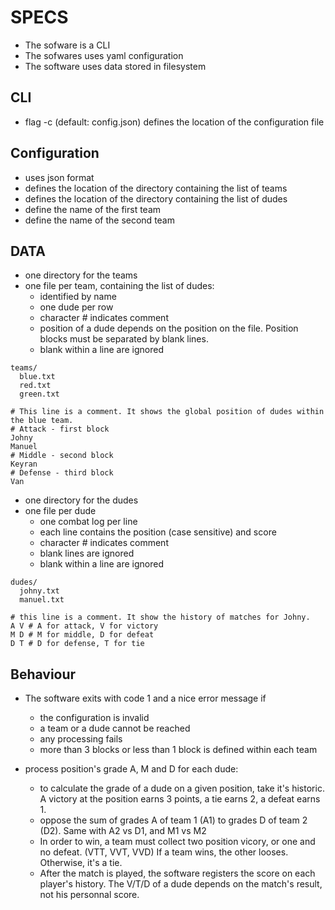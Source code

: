 # SPECS

- The sofware is a CLI
- The sofwares uses yaml configuration
- The software uses data stored in filesystem

## CLI

* flag -c (default: config.json) defines the location of the configuration file

## Configuration

* uses json format
* defines the location of the directory containing the list of teams
* defines the location of the directory containing the list of dudes
* define the name of the first team
* define the name of the second team

## DATA

* one directory for the teams
* one file per team, containing the list of dudes:
  * identified by name
  * one dude per row
  * character # indicates comment
  * position of a dude depends on the position on the file. Position blocks must be separated by blank lines.
  * blank within a line are ignored
```
teams/
  blue.txt
  red.txt
  green.txt
```

```
# This line is a comment. It shows the global position of dudes within the blue team.
# Attack - first block
Johny
Manuel
# Middle - second block
Keyran
# Defense - third block
Van
```

* one directory for the dudes
* one file per dude
  * one combat log per line
  * each line contains the position (case sensitive) and score
  * character # indicates comment
  * blank lines are ignored
  * blank within a line are ignored

```
dudes/
  johny.txt
  manuel.txt
```

```
# this line is a comment. It show the history of matches for Johny.
A V # A for attack, V for victory
M D # M for middle, D for defeat
D T # D for defense, T for tie
```

## Behaviour

* The software exits with code 1 and a nice error message if
  * the configuration is invalid
  * a team or a dude cannot be reached
  * any processing fails
  * more than 3 blocks or less than 1 block is defined within each team

* process position's grade A, M and D for each dude: 
  * to calculate the grade of a dude on a given position, take it's historic. A victory at the position earns 3 points, a tie earns 2, a defeat earns 1.
  * oppose the sum of grades A of team 1 (A1) to grades D of team 2 (D2). Same with A2 vs D1, and M1 vs M2
  * In order to win, a team must collect two position vicory, or one and no defeat. (VTT, VVT, VVD) If a team wins, the other looses. Otherwise, it's a tie.
  * After the match is played, the software registers the score on each player's history. The V/T/D of a dude depends on the match's result, not his personnal score.
